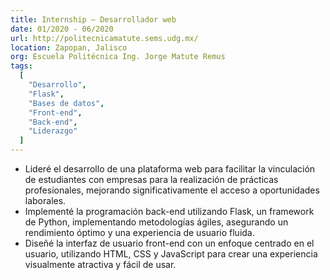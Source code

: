 ```yaml
---
title: Internship – Desarrollador web
date: 01/2020 - 06/2020
url: http://politecnicamatute.sems.udg.mx/
location: Zapopan, Jalisco
org: Escuela Politécnica Ing. Jorge Matute Remus
tags:
  [
    "Desarrollo",
    "Flask",
    "Bases de datos",
    "Front-end",
    "Back-end",
    "Liderazgo"
  ]
---
```


- Lideré el desarrollo de una plataforma web para facilitar la vinculación de estudiantes con empresas para la realización de prácticas profesionales, mejorando significativamente el acceso a oportunidades laborales.
- Implementé la programación back-end utilizando Flask, un framework de Python, implementando metodologías ágiles, asegurando un rendimiento óptimo y una experiencia de usuario fluida.
- Diseñé la interfaz de usuario front-end con un enfoque centrado en el usuario, utilizando HTML, CSS y JavaScript para crear una experiencia visualmente atractiva y fácil de usar.
